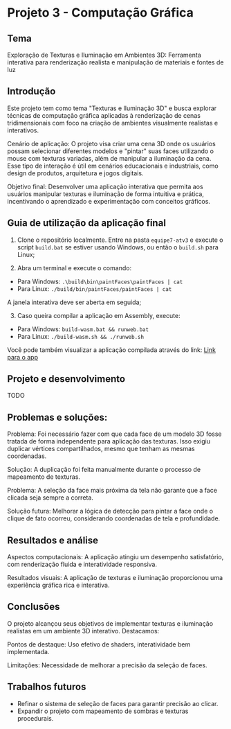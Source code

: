 # Projeto 3 - Computação Gráfica

## Tema

Exploração de Texturas e Iluminação em Ambientes 3D: Ferramenta interativa para renderização realista e manipulação de materiais e fontes de luz

## Introdução

Este projeto tem como tema "Texturas e Iluminação 3D" e busca explorar técnicas de computação gráfica aplicadas à renderização de cenas tridimensionais com foco na criação de ambientes visualmente realistas e interativos.

Cenário de aplicação: O projeto visa criar uma cena 3D onde os usuários possam selecionar diferentes modelos e "pintar" suas faces utilizando o mouse com texturas variadas, além de manipular a iluminação da cena. Esse tipo de interação é útil em cenários educacionais e industriais, como design de produtos, arquitetura e jogos digitais.

Objetivo final: Desenvolver uma aplicação interativa que permita aos usuários manipular texturas e iluminação de forma intuitiva e prática, incentivando o aprendizado e experimentação com conceitos gráficos.

## Guia de utilização da aplicação final

1. Clone o repositório localmente. Entre na pasta `equipe7-atv3` e execute o script `build.bat` se estiver usando Windows, ou então o `build.sh` para Linux;

2. Abra um terminal e execute o comando:

- Para Windows: `.\build\bin\paintFaces\paintFaces | cat`
- Para Linux: `./build/bin/paintFaces/paintFaces | cat`

A janela interativa deve ser aberta em seguida;

3. Caso queira compilar a aplicação em Assembly, execute:

- Para Windows: `build-wasm.bat && runweb.bat`
- Para Linux: `./build-wasm.sh && ./runweb.sh`

Você pode também visualizar a aplicação compilada através do link: [Link para o app](https://abacchi00.github.io/equipe7-atv3/public/projeto3.html)

## Projeto e desenvolvimento

TODO

## Problemas e soluções:

Problema: Foi necessário fazer com que cada face de um modelo 3D fosse tratada de forma independente para aplicação das texturas. Isso exigiu duplicar vértices compartilhados, mesmo que tenham as mesmas coordenadas.

Solução: A duplicação foi feita manualmente durante o processo de mapeamento de texturas.

Problema: A seleção da face mais próxima da tela não garante que a face clicada seja sempre a correta.

Solução futura: Melhorar a lógica de detecção para pintar a face onde o clique de fato ocorreu, considerando coordenadas de tela e profundidade.

## Resultados e análise

Aspectos computacionais: A aplicação atingiu um desempenho satisfatório, com renderização fluida e interatividade responsiva.

Resultados visuais: A aplicação de texturas e iluminação proporcionou uma experiência gráfica rica e interativa.

## Conclusões

O projeto alcançou seus objetivos de implementar texturas e iluminação realistas em um ambiente 3D interativo. Destacamos:

Pontos de destaque: Uso efetivo de shaders, interatividade bem implementada.

Limitações: Necessidade de melhorar a precisão da seleção de faces.

## Trabalhos futuros

- Refinar o sistema de seleção de faces para garantir precisão ao clicar.
- Expandir o projeto com mapeamento de sombras e texturas procedurais.
